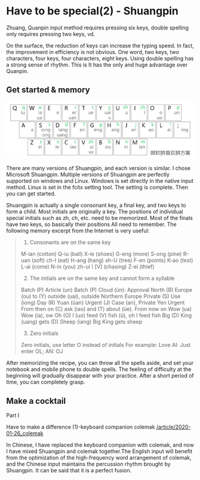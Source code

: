 # Have to be special(2) - Shuangpin

Zhuang, Quanpin input method requires pressing six keys, double spelling only requires pressing two keys, vd.

On the surface, the reduction of keys can increase the typing speed. In fact, the improvement in efficiency is not obvious. One word, two keys, two characters, four keys, four characters, eight keys. Using double spelling has a strong sense of rhythm. This is It has the only and huge advantage over Quanpin.

## Get started & memory

![ms shuangpin](/static/picture/shuangpin.png)

There are many versions of Shuangpin, and each version is similar. I chose Microsoft Shuangpin. Multiple versions of Shuangpin are perfectly supported on windows and Linux. Windows is set directly in the native input method. Linux is set in the fcitx setting tool. The setting is complete. Then you can get started.

Shuangpin is actually a single consonant key, a final key, and two keys to form a child. Most initials are originally a key. The positions of individual special initials such as zh, ch, etc. need to be memorized. Most of the finals have two keys, so basically their positions All need to remember. The following memory excerpt from the Internet is very useful:

> 1. Consonants are on the same key
>
> M-ian (cotton) Q-iu (ball) X-ie (shoes)
> G-eng (more) S-ong (pine) R-uan (soft)
> ch-I (eat) H-ang (hang) sh-U (tree)
> F-en (points) K-ao (test) L-ai (come)
> N-in (you) zh-ui \ [V] (chasing) Z-ei (thief)
>
> 2. The initials are on the same key and cannot form a syllable
>
> Batch (P) Article (un) Batch (P) Cloud (ün): Approval
> North (B) Europe (ou) to (Y) outside (uai), outside Northern Europe
> Private (S) Use (iong) Day (R) Yuan (üan) Urgent (J) Case (an), Private Yen Urgent
> From then on (C) ask (iao) and (T) about (üe). From now on
> Wow (ua) Wow (ia), ow
> Oh (O) I (uo) feed (V) fish (ü), oh I feed fish
> Big (D) King (uang) gets (D) Sheep (iang) Big King gets sheep
>
> 3. Zero initials
>
> Zero initials, use letter O instead of initials
> For example: Love AI: Just enter OL; AN: OJ

After memorizing the recipe, you can throw all the spells aside, and set your notebook and mobile phone to double spells. The feeling of difficulty at the beginning will gradually disappear with your practice. After a short period of time, you can completely grasp.

## Make a cocktail

Part I

Have to make a difference (1)-keyboard companion colemak [/article/2020-01-26_colemak](/article/2020-01-26_colemak )

In Chinese, I have replaced the keyboard companion with colemak, and now I have mixed Shuangpin and colemak together.The English input will benefit from the optimization of the high-frequency word arrangement of colemak, and the Chinese input maintains the percussion rhythm brought by Shuangpin. It can be said that it is a perfect fusion.

